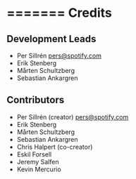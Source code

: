=======
Credits
=======

Development Leads
----------------

* Per Sillrén <pers@spotify.com>
* Erik Stenberg
* Mårten Schultzberg
* Sebastian Ankargren

Contributors
------------

- Per Sillrén (creator) <pers@spotify.com>
- Erik Stenberg
- Mårten Schultzberg
- Sebastian Ankargren
- Chris Halpert (co-creator)
- Eskil Forsell
- Jeremy Salfen
- Kevin Mercurio